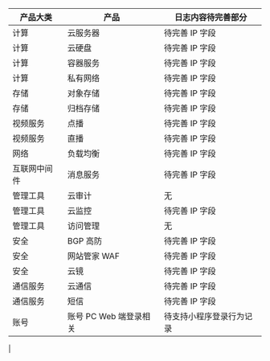
| 产品大类 | 产品 | 日志内容待完善部分 |
|---------|---------|---------|
| 计算 | 云服务器 | 待完善 IP 字段 |
| 计算 | 云硬盘 | 待完善 IP 字段 |
| 计算 | 容器服务 | 待完善 IP 字段 |
| 计算 | 私有网络 | 待完善 IP 字段 |
| 存储 | 对象存储 | 待完善 IP 字段 |
| 存储 | 归档存储 | 待完善 IP 字段 |
| 视频服务 | 点播 | 待完善 IP 字段 |
| 视频服务 | 直播 | 待完善 IP 字段 |
| 网络 | 负载均衡 | 待完善 IP 字段 |
| 互联网中间件 | 消息服务 | 待完善 IP 字段 |
| 管理工具 | 云审计 | 无 |
| 管理工具 | 云监控 | 待完善 IP 字段 |
| 管理工具 | 访问管理 | 无 |
| 安全 | BGP 高防 | 待完善 IP 字段 |
| 安全 | 网站管家 WAF | 待完善 IP 字段 |
| 安全 | 云镜 | 待完善 IP 字段 |
| 通信服务 | 云通信 | 待完善 IP 字段 |
| 通信服务 | 短信 | 待完善 IP 字段 |
| 账号 | 账号 PC Web 端登录相关 | 待支持小程序登录行为记录 
 |





